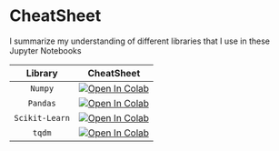 # CheatSheet
I summarize my understanding of different libraries that I use in these Jupyter Notebooks


| **Library** | **CheatSheet** |
|:-------------:|:-------------:|
| `Numpy` | [![Open In Colab](https://colab.research.google.com/assets/colab-badge.svg)](https://colab.research.google.com/github/tabaraei/CheatSheet/blob/master/Numpy.ipynb) |
| `Pandas` | [![Open In Colab](https://colab.research.google.com/assets/colab-badge.svg)](https://colab.research.google.com/github/tabaraei/CheatSheet/blob/master/Pandas.ipynb) |
| `Scikit-Learn` | [![Open In Colab](https://colab.research.google.com/assets/colab-badge.svg)](https://colab.research.google.com/github/tabaraei/CheatSheet/blob/master/Scikit-Learn.ipynb) |
| `tqdm` | [![Open In Colab](https://colab.research.google.com/assets/colab-badge.svg)](https://colab.research.google.com/github/tabaraei/CheatSheet/blob/master/tqdm.ipynb) |
